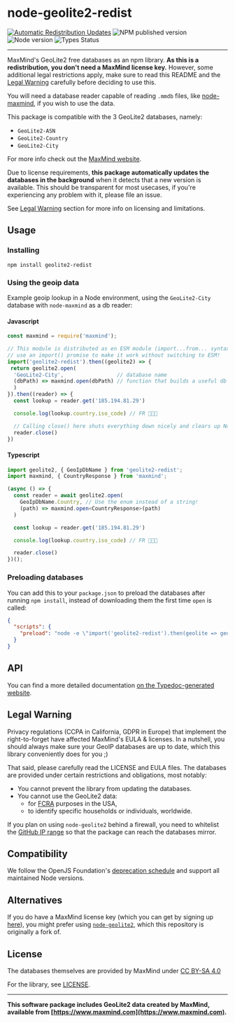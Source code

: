 # node-geolite2-redist

[![Automatic Redistribution Updates](https://github.com/GitSquared/node-geolite2-redist/workflows/Databases%20Updater/badge.svg?branch=master&event=schedule)](https://github.com/GitSquared/node-geolite2-redist/actions?query=workflow%3A%22Databases+Updater%22) ![NPM published version](https://badgen.net/npm/v/geolite2-redist) ![Node version](https://badgen.net/npm/node/geolite2-redist) ![Types Status](https://badgen.net/npm/types/geolite2-redist)

---

MaxMind's GeoLite2 free databases as an npm library. **As this is a redistribution, you don't need a MaxMind license key.** However, some additional legal restrictions apply, make sure to read this README and the [Legal Warning](#legal-warning) carefully before deciding to use this.

You will need a database reader capable of reading `.mmdb` files, like [node-maxmind](https://www.npmjs.com/package/maxmind), if you wish to use the data.

This package is compatible with the 3 GeoLite2 databases, namely:
 - `GeoLite2-ASN`
 - `GeoLite2-Country`
 - `GeoLite2-City`

For more info check out the [MaxMind website](https://dev.maxmind.com/geoip/geolite2-free-geolocation-data).

Due to license requirements, **this package automatically updates the databases in the background** when it detects that a new version is available. This should be transparent for most usecases, if you're experiencing any problem with it, please file an issue.

See [Legal Warning](#legal-warning) section for more info on licensing and limitations.

## Usage

### Installing

`npm install geolite2-redist`

### Using the geoip data

Example geoip lookup in a Node environment, using the `GeoLite2-City` database with `node-maxmind` as a db reader:

#### Javascript

```javascript
const maxmind = require('maxmind');

// This module is distributed as en ESM module (import...from... syntax), but you can
// use an import() promise to make it work without switching to ESM!
import('geolite2-redist').then((geolite2) => {
 return geolite2.open(
  'GeoLite2-City',                 // database name
  (dbPath) => maxmind.open(dbPath) // function that builds a useful db reader
  )
}).then((reader) => {
  const lookup = reader.get('185.194.81.29')

  console.log(lookup.country.iso_code) // FR 🥖🇫🇷

  // Calling close() here shuts everything down nicely and clears up Node's event loop.
  reader.close()
})
```

#### Typescript

```typescript
import geolite2, { GeoIpDbName } from 'geolite2-redist';
import maxmind, { CountryResponse } from 'maxmind';

(async () => {
  const reader = await geolite2.open(
    GeoIpDbName.Country, // Use the enum instead of a string!
    (path) => maxmind.open<CountryResponse>(path)
  )

  const lookup = reader.get('185.194.81.29')

  console.log(lookup.country.iso_code) // FR 🥖🇫🇷

  reader.close()
})();
```

### Preloading databases

You can add this to your `package.json` to preload the databases after running `npm install`, instead of downloading them the first time `open` is called:

```json
{
  "scripts": {
    "preload": "node -e \"import('geolite2-redist').then(geolite => geolite.downloadDbs())\""
  }
}
```

## API

You can find a more detailed documentation [on the Typedoc-generated website](https://gitsquared.github.io/node-geolite2-redist/modules.html).

## Legal Warning

Privacy regulations (CCPA in California, GDPR in Europe) that implement the right-to-forget have affected MaxMind's EULA & licenses.
In a nutshell, you should always make sure your GeoIP databases are up to date, which this library conveniently does for you ;)

That said, please carefully read the LICENSE and EULA files. The databases are provided under certain restrictions and obligations, most notably:
 - You cannot prevent the library from updating the databases.
 - You cannot use the GeoLite2 data:
   - for [FCRA](https://www.ftc.gov/enforcement/statutes/fair-credit-reporting-act) purposes in the USA,
   - to identify specific households or individuals, worldwide.

If you plan on using `node-geolite2` behind a firewall, you need to whitelist the [GitHub IP range](https://docs.github.com/en/authentication/keeping-your-account-and-data-secure/about-githubs-ip-addresses) so that the package can reach the databases mirror.

## Compatibility

We follow the OpenJS Foundation's [deprecation schedule](https://nodejs.org/en/about/releases/) and support all maintained Node versions.

## Alternatives

If you do have a MaxMind license key (which you can get by signing up [here](https://www.maxmind.com/en/geolite2/signup)), you might prefer using [`node-geolite2`](https://github.com/runk/node-geolite2), which this repository is originally a fork of.

## License

The databases themselves are provided by MaxMind under [CC BY-SA 4.0](https://creativecommons.org/licenses/by-sa/4.0/)

For the library, see [LICENSE](https://github.com/GitSquared/node-geolite2-redist/blob/master/LICENSE).

---

**This software package includes GeoLite2 data created by MaxMind, available from [https://www.maxmind.com](https://www.maxmind.com).**
